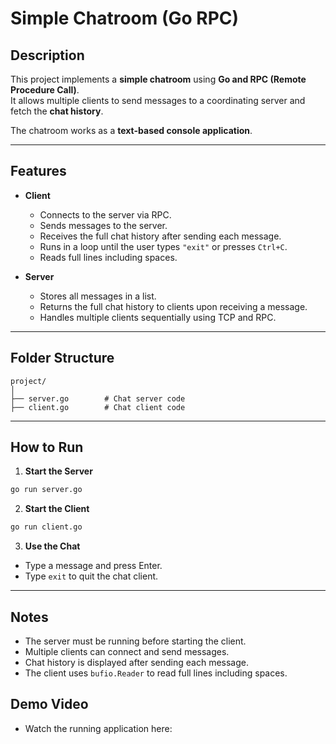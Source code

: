 # Simple Chatroom (Go RPC)

## Description
This project implements a **simple chatroom** using **Go and RPC (Remote Procedure Call)**.  
It allows multiple clients to send messages to a coordinating server and fetch the **chat history**.  

The chatroom works as a **text-based console application**.

---

## Features
- **Client**
  - Connects to the server via RPC.
  - Sends messages to the server.
  - Receives the full chat history after sending each message.
  - Runs in a loop until the user types `"exit"` or presses `Ctrl+C`.
  - Reads full lines including spaces.

- **Server**
  - Stores all messages in a list.
  - Returns the full chat history to clients upon receiving a message.
  - Handles multiple clients sequentially using TCP and RPC.

---

## Folder Structure
```
project/
│
├── server.go        # Chat server code
├── client.go        # Chat client code
```

---

## How to Run

1. **Start the Server**
```bash
go run server.go
```
2. **Start the Client**
```bash
go run client.go
```
3. **Use the Chat**
- Type a message and press Enter.
- Type `exit` to quit the chat client.

---

## Notes
- The server must be running before starting the client.
- Multiple clients can connect and send messages.
- Chat history is displayed after sending each message.
- The client uses `bufio.Reader` to read full lines including spaces.

## Demo Video

- Watch the running application here:
